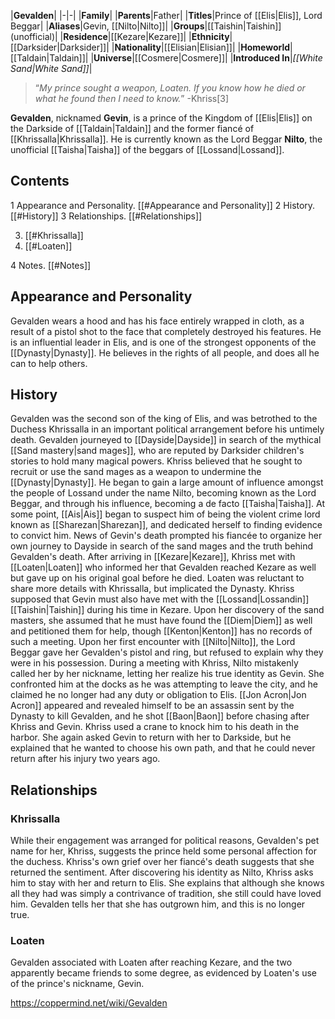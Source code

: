 |**Gevalden**|
|-|-|
|**Family**|
|**Parents**|Father|
|**Titles**|Prince of [[Elis\|Elis]], Lord Beggar|
|**Aliases**|Gevin, [[Nilto\|Nilto]]|
|**Groups**|[[Taishin\|Taishin]] (unofficial)|
|**Residence**|[[Kezare\|Kezare]]|
|**Ethnicity**|[[Darksider\|Darksider]]|
|**Nationality**|[[Elisian\|Elisian]]|
|**Homeworld**|[[Taldain\|Taldain]]|
|**Universe**|[[Cosmere\|Cosmere]]|
|**Introduced In**|*[[White Sand\|White Sand]]*|

>“*My prince sought a weapon, Loaten. If you know how he died or what he found then I need to know.*”
\-Khriss[3]


**Gevalden**, nicknamed **Gevin**, is a prince of the Kingdom of [[Elis\|Elis]] on the Darkside of [[Taldain\|Taldain]] and the former fiancé of [[Khrissalla\|Khrissalla]]. He is currently known as the Lord Beggar **Nilto**, the unofficial [[Taisha\|Taisha]] of the beggars of [[Lossand\|Lossand]].

## Contents

1 Appearance and Personality. [[#Appearance and Personality]] 
2 History. [[#History]] 
3 Relationships. [[#Relationships]] 

3. [[#Khrissalla]] 
3. [[#Loaten]] 


4 Notes. [[#Notes]] 


## Appearance and Personality
Gevalden wears a hood and has his face entirely wrapped in cloth, as a result of a pistol shot to the face that completely destroyed his features.
He is an influential leader in Elis, and is one of the strongest opponents of the [[Dynasty\|Dynasty]]. He believes in the rights of all people, and does all he can to help others.

## History
Gevalden was the second son of the king of Elis, and was betrothed to the Duchess Khrissalla in an important political arrangement before his untimely death. Gevalden journeyed to [[Dayside\|Dayside]] in search of the mythical [[Sand mastery\|sand mages]], who are reputed by Darksider children's stories to hold many magical powers. Khriss believed that he sought to recruit or use the sand mages as a weapon to undermine the [[Dynasty\|Dynasty]].
He began to gain a large amount of influence amongst the people of Lossand under the name Nilto, becoming known as the Lord Beggar, and through his influence, becoming a de facto [[Taisha\|Taisha]]. At some point, [[Ais\|Ais]] began to suspect him of being the violent crime lord known as [[Sharezan\|Sharezan]], and dedicated herself to finding evidence to convict him.
News of Gevin's death prompted his fiancée to organize her own journey to Dayside in search of the sand mages and the truth behind Gevalden's death. After arriving in [[Kezare\|Kezare]], Khriss met with [[Loaten\|Loaten]] who informed her that Gevalden reached Kezare as well but gave up on his original goal before he died. Loaten was reluctant to share more details with Khrissalla, but implicated the Dynasty. Khriss supposed that Gevin must also have met with the [[Lossand\|Lossandin]] [[Taishin\|Taishin]] during his time in Kezare. Upon her discovery of the sand masters, she assumed that he must have found the [[Diem\|Diem]] as well and petitioned them for help, though [[Kenton\|Kenton]] has no records of such a meeting. Upon her first encounter with [[Nilto\|Nilto]], the Lord Beggar gave her Gevalden's pistol and ring, but refused to explain why they were in his possession.
During a meeting with Khriss, Nilto mistakenly called her by her nickname, letting her realize his true identity as Gevin. She confronted him at the docks as he was attempting to leave the city, and he claimed he no longer had any duty or obligation to Elis. [[Jon Acron\|Jon Acron]] appeared and revealed himself to be an assassin sent by the Dynasty to kill Gevalden, and he shot [[Baon\|Baon]] before chasing after Khriss and Gevin. Khriss used a crane to knock him to his death in the harbor. She again asked Gevin to return with her to Darkside, but he explained that he wanted to choose his own path, and that he could never return after his injury two years ago.

## Relationships
### Khrissalla
While their engagement was arranged for political reasons, Gevalden's pet name for her, Khriss, suggests the prince held some personal affection for the duchess. Khriss's own grief over her fiancé's death suggests that she returned the sentiment. After discovering his identity as Nilto, Khriss asks him to stay with her and return to Elis. She explains that although she knows all they had was simply a contrivance of tradition, she still could have loved him. Gevalden tells her that she has outgrown him, and this is no longer true.

### Loaten
Gevalden associated with Loaten after reaching Kezare, and the two apparently became friends to some degree, as evidenced by Loaten's use of the prince's nickname, Gevin.



https://coppermind.net/wiki/Gevalden